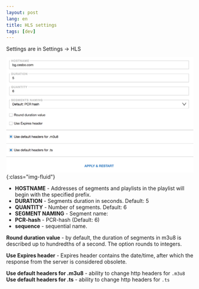 ```yaml
---
layout: post
lang: en
title: HLS settings
tags: [dev]
---
```


Settings are in Settings -> HLS  

<!-- more -->

![Image](/assets/post-img/hls.png){:class="img-fluid"}

 - **HOSTNAME** - Addresses of segments and playlists in the playlist will begin with the specified prefix.  
 - **DURATION** - Segments duration in seconds. Default: 5
 - **QUANTITY** - Number of segments. Default: 6
 - **SEGMENT NAMING** - Segment name:
  - **PCR-hash** - PCR-hash (Default: 6)
  - **sequence** - sequential name.  


**Round duration value** - by default, the duration of segments in m3u8 is described up to hundredths of a second. The option rounds to integers.

**Use Expires header** - Expires header contains the date/time, after which the response from the server is considered obsolete.

**Use default headers for .m3u8** - ability to change http headers for  `.m3u8`  
**Use default headers for .ts** - ability to change http headers for  `.ts`  

